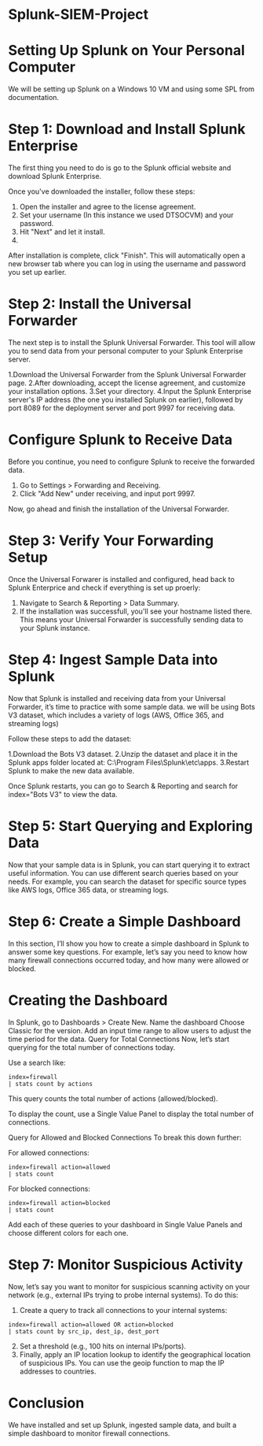 # Splunk-SIEM-Project

# Setting Up Splunk on Your Personal Computer

We will be setting up Splunk on a Windows 10 VM and using some SPL from documentation.

# Step 1: Download and Install Splunk Enterprise

The first thing you need to do is go to the Splunk official website and download Splunk Enterprise.

Once you've downloaded the installer, follow these steps:

1. Open the installer and agree to the license agreement.
2. Set your username (In this instance we used DTSOCVM) and your password.
3. Hit "Next" and let it install.
4. 
After installation is complete, click "Finish". This will automatically open a new browser tab where you can log in using the username and password you set up earlier.

# Step 2: Install the Universal Forwarder

The next step is to install the Splunk Universal Forwarder. This tool will allow you to send data from your personal computer to your Splunk Enterprise server.

1.Download the Universal Forwarder from the Splunk Universal Forwarder page.
2.After downloading, accept the license agreement, and customize your installation options.
3.Set your directory.
4.Input the Splunk Enterprise server's IP address (the one you installed Splunk on earlier), followed by port 8089 for the deployment server and port 9997 for receiving data.

# Configure Splunk to Receive Data

Before you continue, you need to configure Splunk to receive the forwarded data.

1. Go to Settings > Forwarding and Receiving.
2. Click "Add New" under receiving, and input port 9997.
   
Now, go ahead and finish the installation of the Universal Forwarder.

# Step 3: Verify Your Forwarding Setup 

Once the Universal Forwarer is installed and configured, head back to Splunk Enterprice and check if everything is set up proerly: 

1. Navigate to Search & Reporting > Data Summary.
2. If the installation was successfull, you'll see your hostname listed there. This means your Universal Forwarder is successfully sending data to your Splunk instance.

# Step 4: Ingest Sample Data into Splunk

Now that Splunk is installed and receiving data from your Universal Forwarder, it’s time to practice with some sample data. we will be using Bots V3 dataset, which includes a variety of logs (AWS, Office 365, and streaming logs)

Follow these steps to add the dataset:

1.Download the Bots V3 dataset.
2.Unzip the dataset and place it in the Splunk apps folder located at: C:\Program Files\Splunk\etc\apps.
3.Restart Splunk to make the new data available.

Once Splunk restarts, you can go to Search & Reporting and search for index="Bots V3" to view the data.

# Step 5: Start Querying and Exploring Data
Now that your sample data is in Splunk, you can start querying it to extract useful information. You can use different search queries based on your needs. For example, you can search the dataset for specific source types like AWS logs, Office 365 data, or streaming logs.

# Step 6: Create a Simple Dashboard
In this section, I’ll show you how to create a simple dashboard in Splunk to answer some key questions. For example, let’s say you need to know how many firewall connections occurred today, and how many were allowed or blocked.

# Creating the Dashboard
In Splunk, go to Dashboards > Create New.
Name the dashboard
Choose Classic for the version.
Add an input time range to allow users to adjust the time period for the data.
Query for Total Connections
Now, let’s start querying for the total number of connections today.

Use a search like:

```
index=firewall 
| stats count by actions
```

This query counts the total number of actions (allowed/blocked).

To display the count, use a Single Value Panel to display the total number of connections.

Query for Allowed and Blocked Connections
To break this down further:

For allowed connections:

```
index=firewall action=allowed 
| stats count
```
For blocked connections:
```
index=firewall action=blocked 
| stats count
```
Add each of these queries to your dashboard in Single Value Panels and choose different colors for each one.

# Step 7: Monitor Suspicious Activity
Now, let’s say you want to monitor for suspicious scanning activity on your network (e.g., external IPs trying to probe internal systems). To do this:

1. Create a query to track all connections to your internal systems:
```
index=firewall action=allowed OR action=blocked
| stats count by src_ip, dest_ip, dest_port
```
2. Set a threshold (e.g., 100 hits on internal IPs/ports).
3. Finally, apply an IP location lookup to identify the geographical location of suspicious IPs. You can use the geoip function to map the IP addresses to countries.

# Conclusion

We have installed and set up Splunk, ingested sample data, and built a simple dashboard to monitor firewall connections.
